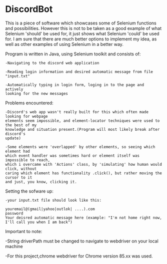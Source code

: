 # DiscordBot

This is a piece of software which showcases some of Selenium functions and possibilities.
However this is not to be taken as a good example of what Selenium 'should' be used for,
it just shows what Selenium 'could' be used for. I am sure that there are much better 
options to implement my idea, as well as other examples of using Selenium in a better way.

Program is written in Java, using Selenium toolkit and consists of:

	-Navigating to the discord web application
  
	-Reading login information and desired automatic message from file "input.txt"
  
	-Automatically typing in login form, loging in to the page and actively 
	looking for the new messages
	
Problems encountered:

	-Discord's web app wasn't really built for this which often made looking for webpage 
	elements seem impossible, and element-locator techniques were used to the best of my
	knowledge and situation present.(Program will most likely break after discord's 
	update)
  
	-Some elements were 'overlapped' by other elements, so seeing which element had 
	which event handler was sometimes hard or element itself was impossible to reach,
	which i overcame with 'Actions' class, by 'simulating' how human would click, without
	caring which element has functionality .click(), but rather moving the cursor to it
	and just, you know, clicking it.
	
Setting the sofware up:

	-your input.txt file should look like this:
	
	youremail@(gmail|yahoo|outlok| ....).com
	password
	Your deisred automatic message here (example: "I'm not home right now, I'll call you when I am back")
  
  Important to note:
  
-String driverPath must be changed to navigate to webdriver on your local machine

-For this project,chrome webdriver for Chrome version 85.xx was used.
